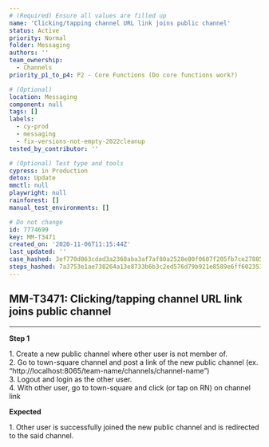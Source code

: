 ```yaml
---
# (Required) Ensure all values are filled up
name: 'Clicking/tapping channel URL link joins public channel'
status: Active
priority: Normal
folder: Messaging
authors: ''
team_ownership:
  - Channels
priority_p1_to_p4: P2 - Core Functions (Do core functions work?)

# (Optional)
location: Messaging
component: null
tags: []
labels:
  - cy-prod
  - messaging
  - fix-versions-not-empty-2022cleanup
tested_by_contributor: ''

# (Optional) Test type and tools
cypress: in Production
detox: Update
mmctl: null
playwright: null
rainforest: []
manual_test_environments: []

# Do not change
id: 7774699
key: MM-T3471
created_on: '2020-11-06T11:15:44Z'
last_updated: ''
case_hashed: 3ef770d863cdad3a2368aba3af7af80a2528e80f0607f205fb7ce27885addf4b587ef378262eb8734dbfaffee7144cbf
steps_hashed: 7a3753e1ae738264a13e8733b6b3c2ed576d79b921e8589e6ff6023513fb7c3c03ba093d9a9c8f0f3d4f0cc4a54414a8
---
```


<!-- (Auto-generated) Based on frontmatter's "key" and "name" -->

## MM-T3471: Clicking/tapping channel URL link joins public channel

---

**Step 1**

1\. Create a new public channel where other user is not member of.\
2\. Go to town-square channel and post a link of the new public channel (ex. “http\://localhost:8065/team-name/channels/channel-name”)\
3\. Logout and login as the other user.\
4\. With other user, go to town-square and click (or tap on RN) on channel link

**Expected**

1\. Other user is successfully joined the new public channel and is redirected to the said channel.
